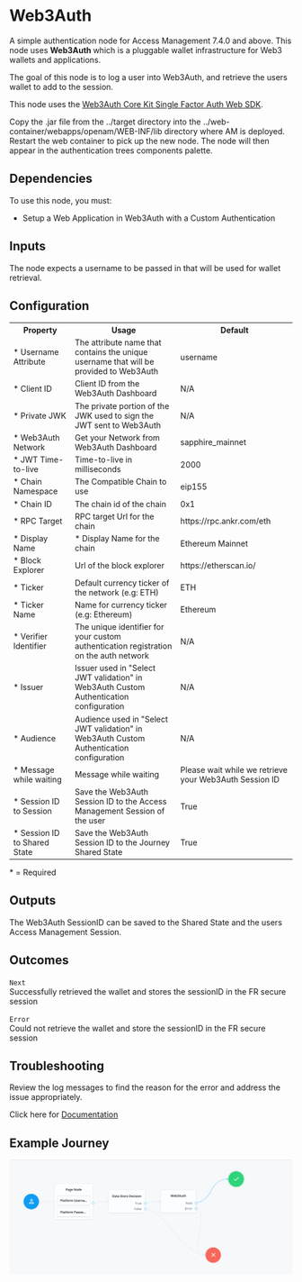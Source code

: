 <!--
 * This code is to be used exclusively in connection with Ping Identity Corporation software or services.
 * Ping Identity Corporation only offers such software or services to legal entities who have entered into
 * a binding license agreement with Ping Identity Corporation.
 *
 * Copyright 2024 Ping Identity Corporation. All Rights Reserved
-->
# Web3Auth

A simple authentication node for Access Management 7.4.0 and above. This node uses <strong>Web3Auth </strong>which is a pluggable wallet infrastructure for
Web3 wallets and applications.

The goal of this node is to log a user into Web3Auth, and retrieve the users wallet to add to the session.

This node uses the [Web3Auth Core Kit Single Factor Auth Web SDK](https://web3auth.io/docs/sdk/core-kit/sfa-web).

Copy the .jar file from the ../target directory into the ../web-container/webapps/openam/WEB-INF/lib directory where AM is deployed.  Restart the web container to pick up the new node.  The node will then appear in the authentication trees components palette.


## Dependencies

To use this node, you must:

<ul>
    <li>Setup a Web Application in Web3Auth with a Custom Authentication </li>
</ul>

## Inputs

The node expects a username to be passed in that will be used for wallet retrieval.

## Configuration
<table>
	<tr>
		<th>Property</th>
		<th>Usage</th>
        <th>Default</th>
	</tr>
    <tr>
		<td>* Username Attribute</td>
        <td>The attribute name that contains the unique username that will be provided to Web3Auth</td>
	    <td>username</td>
    </tr>
	<tr>
		<td>* Client ID </td>
        <td>Client ID from the Web3Auth Dashboard</td>
        <td>N/A</td>
	</tr>
    <tr>
		<td>* Private JWK</td>
        <td>The private portion of the JWK used to sign the JWT sent to Web3Auth</td>
	    <td>N/A</td>
     </tr>
     <tr>
		<td>* Web3Auth Network</td>
        <td>Get your Network from Web3Auth Dashboard</td>
        <td>sapphire_mainnet</td>
	</tr>
     <tr>
		<td>* JWT Time-to-live</td>
        <td>Time-to-live in milliseconds</td>
        <td>2000</td>
	</tr>
    <tr>
		<td>* Chain Namespace</td>
        <td>The Compatible Chain to use</td>
        <td>eip155</td>
	</tr>
    <tr>
		<td>* Chain ID</td>
		<td>The chain id of the chain</td>
        <td>0x1</td>
	</tr>
    <tr>
		<td>* RPC Target</td>
		<td>RPC target Url for the chain</td>
        <td>https://rpc.ankr.com/eth</td>
	</tr>
    <tr>
		<td>* Display Name</td>
		<td>* Display Name for the chain</td>
        <td>Ethereum Mainnet</td>
	</tr>
    <tr>
		<td>* Block Explorer</td>
		<td>Url of the block explorer</td>
        <td>https://etherscan.io/</td>
	</tr>
    <tr>
		<td>* Ticker</td>
		<td>Default currency ticker of the network (e.g: ETH)</td>
        <td>ETH</td>
	</tr>
    <tr>
		<td>* Ticker Name</td>
		<td>Name for currency ticker (e.g: Ethereum)</td>
        <td>Ethereum</td>
	</tr>
  <tr>
		<td>* Verifier Identifier</td>
		<td>The unique identifier for your custom authentication registration on the auth network</td>
        <td>N/A</td>
	</tr>
  <tr>
		<td>* Issuer</td>
		<td>Issuer used in "Select JWT validation" in Web3Auth Custom Authentication configuration</td>
        <td>N/A</td>
	</tr>
  <tr>
		<td>* Audience</td>
		<td>Audience used in "Select JWT validation" in Web3Auth Custom Authentication configuration</td>
        <td>N/A</td>
	</tr>
  <tr>
		<td>* Message while waiting</td>
		<td>Message while waiting</td>
        <td>Please wait while we retrieve your Web3Auth Session ID</td>
	</tr>
  <tr>
		<td>* Session ID to Session</td>
		<td>Save the Web3Auth Session ID to the Access Management Session of the user</td>
        <td>True</td>
	</tr>
  <tr>
		<td>* Session ID to Shared State</td>
		<td>Save the Web3Auth Session ID to the Journey Shared State</td>
        <td>True</td>
	</tr>


</table>
* = Required


## Outputs

The Web3Auth SessionID can be saved to the Shared State and the users Access Management Session.

## Outcomes

<code>Next</code>
<br>Successfully retrieved the wallet and stores the sessionID in the FR secure session<br>

<code>Error</code>
<br>   Could not retrieve the wallet and store the sessionID in the FR secure session
## Troubleshooting

Review the log messages to find the reason for the error and address the issue appropriately.

Click here for <a href="https://web3auth.io/docs/what-is-web3auth">Documentation</a>

## Example Journey


![ScreenShot](./web3auth.png)


